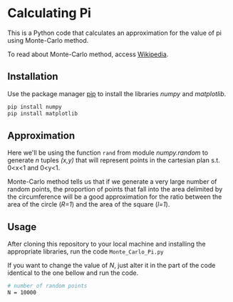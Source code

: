 # Calculating Pi

This is a Python code that calculates an approximation for the value of pi using Monte-Carlo method.

To read about Monte-Carlo method, access [Wikipedia](https://en.wikipedia.org/wiki/Monte_Carlo_method).

## Installation

Use the package manager [pip](https://pip.pypa.io/en/stable/) to install the libraries _numpy_ and _matplotlib_.

```bash
pip install numpy
pip install matplotlib
```

## Approximation

Here we'll be using the function ```rand``` from module _numpy.random_ to generate _n_ tuples _(x,y)_ that will represent points in the cartesian plan s.t.  0<x<1 and 0<y<1.

Monte-Carlo method tells us that if we generate a very large number of random points, the proportion of points that fall into the area delimited by the circumference will be a good approximation for the ratio between the area of the circle (_R=1_) and the area of the square (_l=1_).


## Usage

After cloning this repository to your local machine and installing the appropriate libraries, run the code ```Monte_Carlo_Pi.py```

If you want to change the value of _N_, just alter it in the part of the code identical to the one bellow and run the code.

```bash
# number of random points 
N = 10000
```

